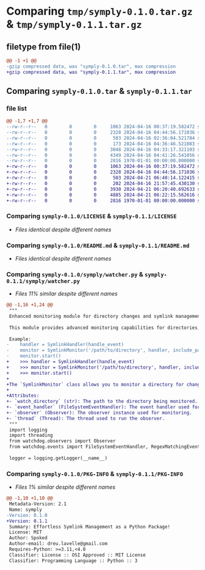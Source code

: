 # Comparing `tmp/symply-0.1.0.tar.gz` & `tmp/symply-0.1.1.tar.gz`

## filetype from file(1)

```diff
@@ -1 +1 @@
-gzip compressed data, was "symply-0.1.0.tar", max compression
+gzip compressed data, was "symply-0.1.1.tar", max compression
```

## Comparing `symply-0.1.0.tar` & `symply-0.1.1.tar`

### file list

```diff
@@ -1,7 +1,7 @@
--rw-r--r--   0        0        0     1063 2024-04-16 00:37:19.582472 symply-0.1.0/LICENSE
--rw-r--r--   0        0        0     2328 2024-04-16 04:44:56.171036 symply-0.1.0/README.md
--rw-r--r--   0        0        0      503 2024-04-16 02:36:04.521784 symply-0.1.0/pyproject.toml
--rw-r--r--   0        0        0      173 2024-04-16 04:36:46.521083 symply-0.1.0/symply/__init__.py
--rw-r--r--   0        0        0     3048 2024-04-16 04:33:17.321103 symply-0.1.0/symply/symply.py
--rw-r--r--   0        0        0     4349 2024-04-16 04:41:26.541056 symply-0.1.0/symply/watcher.py
--rw-r--r--   0        0        0     2816 1970-01-01 00:00:00.000000 symply-0.1.0/PKG-INFO
+-rw-r--r--   0        0        0     1063 2024-04-16 00:37:19.582472 symply-0.1.1/LICENSE
+-rw-r--r--   0        0        0     2328 2024-04-16 04:44:56.171036 symply-0.1.1/README.md
+-rw-r--r--   0        0        0      503 2024-04-21 06:40:14.122415 symply-0.1.1/pyproject.toml
+-rw-r--r--   0        0        0      202 2024-04-16 21:57:45.430130 symply-0.1.1/symply/__init__.py
+-rw-r--r--   0        0        0     3930 2024-04-21 06:20:40.692633 symply-0.1.1/symply/symply.py
+-rw-r--r--   0        0        0     4885 2024-04-21 06:22:15.562616 symply-0.1.1/symply/watcher.py
+-rw-r--r--   0        0        0     2816 1970-01-01 00:00:00.000000 symply-0.1.1/PKG-INFO
```

### Comparing `symply-0.1.0/LICENSE` & `symply-0.1.1/LICENSE`

 * *Files identical despite different names*

### Comparing `symply-0.1.0/README.md` & `symply-0.1.1/README.md`

 * *Files identical despite different names*

### Comparing `symply-0.1.0/symply/watcher.py` & `symply-0.1.1/symply/watcher.py`

 * *Files 11% similar despite different names*

```diff
@@ -1,16 +1,24 @@
 """
 Enhanced monitoring module for directory changes and symlink management.
 
 This module provides advanced monitoring capabilities for directories, handling events like creations, deletions, and modifications. It supports filtering events and customizable callbacks for various events.
 
 Example:
-    handler = SymlinkHandler(handle_event)
-    monitor = SymlinkMonitor('/path/to/directory', handler, include_patterns=['*.txt', '*.docx'])
-    monitor.start()
+    >>> handler = SymlinkHandler(handle_event)
+    >>> monitor = SymlinkMonitor('/path/to/directory', handler, include_patterns=['*.txt', '*.docx'])
+    >>> monitor.start()
+
+The `SymlinkMonitor` class allows you to monitor a directory for changes and handle events using a custom event handler. The `SymlinkHandler` class provides a custom event handler for managing symlink-related events and more.
+
+Attributes:
+- `watch_directory` (str): The path to the directory being monitored.
+- `event_handler` (FileSystemEventHandler): The event handler used for managing events.
+- `observer` (Observer): The observer instance used for monitoring.
+- `thread` (Thread): The thread used to run the observer.
 """
 import logging
 import threading
 from watchdog.observers import Observer
 from watchdog.events import FileSystemEventHandler, RegexMatchingEventHandler
 
 logger = logging.getLogger(__name__)
```

### Comparing `symply-0.1.0/PKG-INFO` & `symply-0.1.1/PKG-INFO`

 * *Files 1% similar despite different names*

```diff
@@ -1,10 +1,10 @@
 Metadata-Version: 2.1
 Name: symply
-Version: 0.1.0
+Version: 0.1.1
 Summary: Effortless Symlink Management as a Python Package!
 License: MIT
 Author: Spoked
 Author-email: dreu.lavelle@gmail.com
 Requires-Python: >=3.11,<4.0
 Classifier: License :: OSI Approved :: MIT License
 Classifier: Programming Language :: Python :: 3
```

